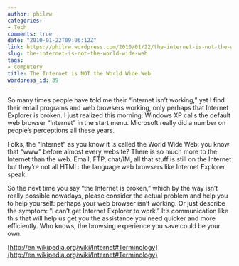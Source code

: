 ```yaml
---
author: philrw
categories:
- Tech
comments: true
date: "2010-01-22T09:06:12Z"
link: https://philrw.wordpress.com/2010/01/22/the-internet-is-not-the-world-wide-web/
slug: the-internet-is-not-the-world-wide-web
tags:
- computery
title: The Internet is NOT the World Wide Web
wordpress_id: 39
---
```


So many times people have told me their “internet isn’t working,” yet I find their email programs and web browsers working, only perhaps that Internet Explorer is broken. I just realized this morning: Windows XP calls the default web browser “Internet” in the start menu. Microsoft really did a number on people’s perceptions all these years.

Folks, the “Internet” as you know it is called the World Wide Web: you know that “www” before almost every website? There is so much more to the Internet than the web. Email, FTP, chat/IM, all that stuff is still on the Internet but they’re not all HTML: the language web browsers like Internet Explorer speak.

So the next time you say “the Internet is broken,” which by the way isn’t really possible nowadays, please consider the actual problem and help you to help yourself: perhaps your web browser isn’t working. Or just describe the symptom: “I can’t get Internet Explorer to work.” It’s communication like this that will help us get you the assistance you need quicker and more efficiently. Who knows, the browsing experience you save could be your own.

[http://en.wikipedia.org/wiki/Internet#Terminology](http://en.wikipedia.org/wiki/Internet#Terminology)
